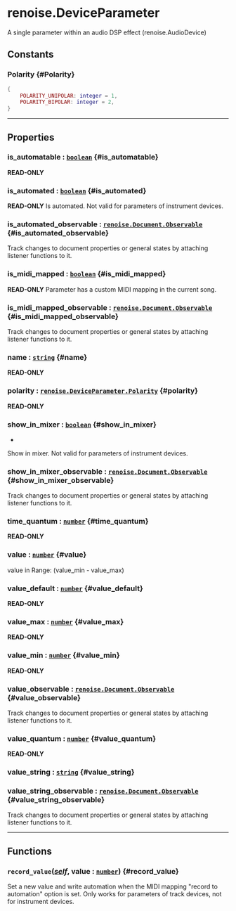 # renoise.DeviceParameter  
A single parameter within an audio DSP effect (renoise.AudioDevice)  
## Constants
### Polarity {#Polarity}
```lua
{
    POLARITY_UNIPOLAR: integer = 1,
    POLARITY_BIPOLAR: integer = 2,
}
```
  

---  
## Properties
### is_automatable : [`boolean`](../../API/builtins/boolean.md) {#is_automatable}
**READ-ONLY**

### is_automated : [`boolean`](../../API/builtins/boolean.md) {#is_automated}
**READ-ONLY** Is automated. Not valid for parameters of instrument devices.

### is_automated_observable : [`renoise.Document.Observable`](../../API/renoise/renoise.Document.Observable.md) {#is_automated_observable}
Track changes to document properties or general states by attaching listener
functions to it.

### is_midi_mapped : [`boolean`](../../API/builtins/boolean.md) {#is_midi_mapped}
**READ-ONLY** Parameter has a custom MIDI mapping in the current song.

### is_midi_mapped_observable : [`renoise.Document.Observable`](../../API/renoise/renoise.Document.Observable.md) {#is_midi_mapped_observable}
Track changes to document properties or general states by attaching listener
functions to it.

### name : [`string`](../../API/builtins/string.md) {#name}
**READ-ONLY**

### polarity : [`renoise.DeviceParameter.Polarity`](renoise.DeviceParameter.md#Polarity) {#polarity}
**READ-ONLY**

### show_in_mixer : [`boolean`](../../API/builtins/boolean.md) {#show_in_mixer}
-
Show in mixer. Not valid for parameters of instrument devices.

### show_in_mixer_observable : [`renoise.Document.Observable`](../../API/renoise/renoise.Document.Observable.md) {#show_in_mixer_observable}
Track changes to document properties or general states by attaching listener
functions to it.

### time_quantum : [`number`](../../API/builtins/number.md) {#time_quantum}
**READ-ONLY**

### value : [`number`](../../API/builtins/number.md) {#value}
value in Range: (value_min - value_max)

### value_default : [`number`](../../API/builtins/number.md) {#value_default}
**READ-ONLY**

### value_max : [`number`](../../API/builtins/number.md) {#value_max}
**READ-ONLY**

### value_min : [`number`](../../API/builtins/number.md) {#value_min}
**READ-ONLY**

### value_observable : [`renoise.Document.Observable`](../../API/renoise/renoise.Document.Observable.md) {#value_observable}
Track changes to document properties or general states by attaching listener
functions to it.

### value_quantum : [`number`](../../API/builtins/number.md) {#value_quantum}
**READ-ONLY**

### value_string : [`string`](../../API/builtins/string.md) {#value_string}
### value_string_observable : [`renoise.Document.Observable`](../../API/renoise/renoise.Document.Observable.md) {#value_string_observable}
Track changes to document properties or general states by attaching listener
functions to it.

  

---  
## Functions
### `record_value`([*self*](../../API/builtins/self.md), value : [`number`](../../API/builtins/number.md)) {#record_value}
Set a new value and write automation when the MIDI mapping
"record to automation" option is set. Only works for parameters
of track devices, not for instrument devices.  

